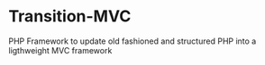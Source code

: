 # Transition-MVC
PHP Framework to update old fashioned and structured PHP into a ligthweight MVC framework
